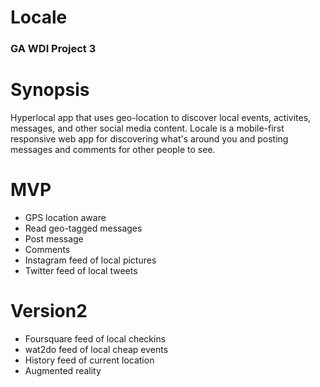 # Locale
### GA WDI Project 3

Synopsis
===
Hyperlocal app that uses geo-location to discover local events, activites, messages, and other social media content.  Locale is a mobile-first responsive web app for discovering what's around you and posting messages and comments for other people to see.

MVP
===
* GPS location aware
* Read geo-tagged messages
* Post message
* Comments
* Instagram feed of local pictures
* Twitter feed of local tweets


Version2
===
* Foursquare feed of local checkins
* wat2do feed of local cheap events
* History feed of current location
* Augmented reality

